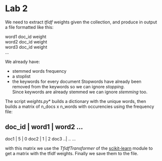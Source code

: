 # Lab 2 

We need to extract _tfidf_ weights given the collection, and produce in output a file formatted like this:  

word1 doc\_id weight  
word2 doc\_id weight  
word3 doc\_id weight  
...

We already have:
* stemmed words frequency
* a stoplist
* the keywords for every document
Stopwords have already been removed from the keywords so we can ignore _stopping_.  
Since keywords are already stemmed we can ignore _stemming_ too.  

The script *weights.py** builds a dictionary with the unique words, then builds a matrix of n_docs x n_words with occurencies using the frequency file:  

doc_id | word1 | word2 ...
--------------------------
doc1   | 5     | 0
doc2   | 1     | 2
doc3 ..| ..
...

with this matrix we use the _TfidfTransformer_ of the [scikit-learn](www.scikit-learn.org) module to get a matrix with the tfidf weights. Finally we save them to the file.